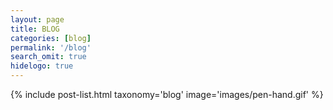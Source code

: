 ```yaml
---
layout: page
title: BLOG
categories: [blog]
permalink: '/blog'
search_omit: true
hidelogo: true
---
```

{% include post-list.html taxonomy='blog' image='images/pen-hand.gif' %}
